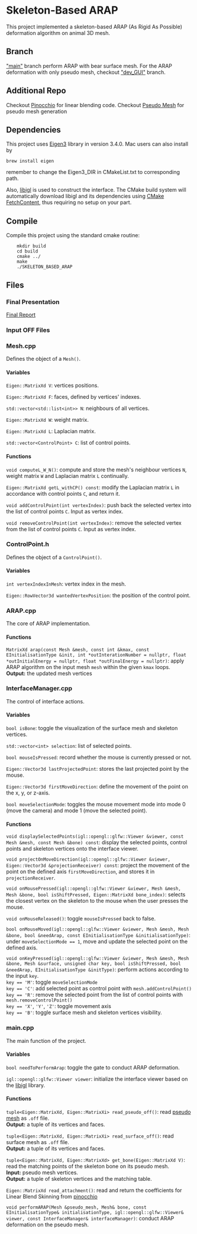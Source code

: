 # Skeleton-Based ARAP

This project implemented a skeleton-based ARAP (As Rigid As Possible) deformation algorithm on animal 3D mesh.

## Branch

["main"](https://github.com/williampai0704/Skeleton_Based_ARAP) branch perform ARAP with bear surface mesh.
For the ARAP deformation with only pseudo mesh, checkout ["dev_GUI"](https://github.com/williampai0704/Skeleton_Based_ARAP/tree/dev_GUI) branch.

## Additional Repo
Checkout [Pinocchio](https://github.com/tsai-you-shin/Pinocchio) for linear blending code.
Checkout [Pseudo Mesh](https://github.com/MS06J/3d_scanning) for pseudo mesh generation

## Dependencies
This project uses [Eigen3](https://gitlab.com/libeigen/eigen) library in version 3.4.0. 
Mac users can also install by 
```
brew install eigen
```
remember to change the Eigen3_DIR in CMakeList.txt to corresponding path.

Also, [libigl](https://github.com/libigl/libigl) is used to construct the interface. 
The CMake build system will automatically download libigl and its dependencies using [CMake FetchContent](https://cmake.org/cmake/help/latest/module/FetchContent.html), thus requiring no setup on your part.


## Compile

Compile this project using the standard cmake routine:

```
    mkdir build
    cd build
    cmake ../
    make
    ./SKELETON_BASED_ARAP
```

## Files

### Final Presentation 
[Final Report](3D_Scanning_Final_Report.pdf)
### Input OFF Files

### Mesh.cpp

Defines the object of a `Mesh()`.

#### Variables

`Eigen::MatrixXd V`: vertices positions.

`Eigen::MatrixXd F`: faces, defined by vertices' indexes.

`std::vector<std::list<int>> N`: neighbours of all vertices.

`Eigen::MatrixXd W`: weight matrix.

`Eigen::MatrixXd L`: Laplacian matrix.

`std::vector<ControlPoint> C`: list of control points.

#### Functions

`void computeL_W_N()`: compute and store the mesh's neighbour vertices `N`, weight matrix `W` and Laplacian matrix `L` continually.

`Eigen::MatrixXd getL_withCP() const`: modify the Laplacian matrix `L` in accordance with control points `C`, and return it.

`void addControlPoint(int vertexIndex)`: push back the selected vertex into the list of control points `C`. Input as vertex index.

`void removeControlPoint(int vertexIndex)`: remove the selected vertex from the list of control points `C`. Input as vertex index.

### ControlPoint.h

Defines the object of a `ControlPoint()`.

#### Variables

`int vertexIndexInMesh`: vertex index in the mesh.

`Eigen::RowVector3d wantedVertexPosition`: the position of the control point.

### ARAP.cpp

The core of ARAP implementation.

#### Functions

`MatrixXd arap(const Mesh &mesh, const int &kmax, const EInitialisationType &init, int *outInterationNumber = nullptr, float *outInitialEnergy = nullptr, float *outFinalEnergy = nullptr)`: apply ARAP algorithm on the input mesh `mesh` within the given `kmax` loops.  
**Output:** the updated mesh vertices 

### InterfaceManager.cpp

The control of interface actions.

#### Variables

`bool isBone`: toggle the visualization of the surface mesh and skeleton vertices.

`std::vector<int> selection`: list of selected points.

`bool mouseIsPressed`: record whether the mouse is currently pressed or not.

`Eigen::Vector3d lastProjectedPoint`: stores the last projected point by the mouse.

`Eigen::Vector3d firstMoveDirection`: define the movement of the point on the x, y, or z-axis.

`bool moveSelectionMode`: toggles the mouse movement mode into mode 0 (move the camera) and mode 1 (move the selected point).

#### Functions

`void displaySelectedPoints(igl::opengl::glfw::Viewer &viewer, const Mesh &mesh, const Mesh &bone) const`: display the selected points, control points and skeleton vertices onto the interface viewer.

`void projectOnMoveDirection(igl::opengl::glfw::Viewer &viewer, Eigen::Vector3d &projectionReceiver) const`: project the movement of the point on the defined axis `firstMoveDirection`, and stores it in `projectionReceiver`.

`void onMousePressed(igl::opengl::glfw::Viewer &viewer, Mesh &mesh, Mesh &bone, bool isShiftPressed, Eigen::MatrixXd bone_index)`: selects the closest vertex on the skeleton to the mouse when the user presses the mouse.

`void onMouseReleased()`: toggle `mouseIsPressed` back to false.

`bool onMouseMoved(igl::opengl::glfw::Viewer &viewer, Mesh &mesh, Mesh &bone, bool &needArap, const EInitialisationType &initialisationType)`: under `moveSelectionMode == 1`, move and update the selected point on the defined axis.

`void onKeyPressed(igl::opengl::glfw::Viewer &viewer, Mesh &mesh, Mesh &bone, Mesh &surface, unsigned char key, bool isShiftPressed, bool &needArap, EInitialisationType &initType)`: perform actions according to the input `key`.  
`key == 'M'`: toggle `moveSelectionMode`  
`key == 'C'`: add selected point as control point with `mesh.addControlPoint()`  
`key == 'R'`: remove the selected point from the list of control points with `mesh.removeControlPoint()`  
`key == 'X'`, `'Y'`, `'Z'`: toggle movement axis  
`key == 'B'`: toggle surface mesh and skeleton vertices visibility.

### main.cpp

The main function of the project.

#### Variables

`bool needToPerformArap`: toggle the gate to conduct ARAP deformation.

`igl::opengl::glfw::Viewer viewer`: initialize the interface viewer based on the [libigl](https://github.com/libigl/libigl) library.

#### Functions

`tuple<Eigen::MatrixXd, Eigen::MatrixXi> read_pseudo_off()`: read [pseudo mesh](https://github.com/MS06J/3d_scanning) as `.off` file.  
**Output:** a tuple of its vertices and faces.

`tuple<Eigen::MatrixXd, Eigen::MatrixXi> read_surface_off()`: read surface mesh as `.off` file.  
**Output:** a tuple of its vertices and faces.

`tuple<Eigen::MatrixXd, Eigen::MatrixXd> get_bone(Eigen::MatrixXd V)`: read the matching points of the skeleton bone on its pseudo mesh.  
**Input:** pseudo mesh vertices.  
**Output:** a tuple of skeleton vertices and the matching table.

`Eigen::MatrixXd read_attachment()`: read and return the coefficients for Linear Blend Skinning from [pinocchio](https://github.com/tsai-you-shin/Pinocchio)

`void performARAP(Mesh &pseudo_mesh, Mesh& bone, const EInitialisationType& initialisationType, igl::opengl::glfw::Viewer& viewer, const InterfaceManager& interfaceManager)`: conduct ARAP deformation on the pseudo mesh.
